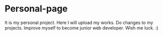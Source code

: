 # Personal-page
It is my personal project. Here I will upload my works. Do changes to my projects. Improve myself to become junior web developer.
Wish me luck. :)
